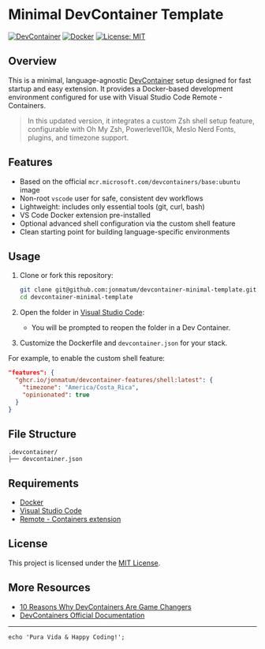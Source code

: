 # Minimal DevContainer Template

[![DevContainer](https://img.shields.io/badge/devcontainer-ready-blue)](https://code.visualstudio.com/docs/devcontainers/containers)
[![Docker](https://img.shields.io/badge/docker-ready-blue)](https://www.docker.com/)
[![License: MIT](https://img.shields.io/badge/License-MIT-yellow.svg)](LICENSE)

## Overview

This is a minimal, language-agnostic [DevContainer](https://containers.dev/) setup designed for fast startup and easy extension. It provides a Docker-based development environment configured for use with Visual Studio Code Remote - Containers.

> In this updated version, it integrates a custom Zsh shell setup feature, configurable with Oh My Zsh, Powerlevel10k, Meslo Nerd Fonts, plugins, and timezone support.

## Features

- Based on the official `mcr.microsoft.com/devcontainers/base:ubuntu` image
- Non-root `vscode` user for safe, consistent dev workflows
- Lightweight: includes only essential tools (git, curl, bash)
- VS Code Docker extension pre-installed
- Optional advanced shell configuration via the custom shell feature
- Clean starting point for building language-specific environments

## Usage

1. Clone or fork this repository:

   ```bash
   git clone git@github.com:jonmatum/devcontainer-minimal-template.git
   cd devcontainer-minimal-template
   ```

2. Open the folder in [Visual Studio Code](https://code.visualstudio.com/):

   - You will be prompted to reopen the folder in a Dev Container.

3. Customize the Dockerfile and `devcontainer.json` for your stack.

For example, to enable the custom shell feature:

```json
"features": {
  "ghcr.io/jonmatum/devcontainer-features/shell:latest": {
    "timezone": "America/Costa_Rica",
    "opinionated": true
  }
}
```

## File Structure

```
.devcontainer/
├── devcontainer.json
```

## Requirements

- [Docker](https://docs.docker.com/get-docker/)
- [Visual Studio Code](https://code.visualstudio.com/)
- [Remote - Containers extension](https://marketplace.visualstudio.com/items?itemName=ms-vscode-remote.remote-containers)

## License

This project is licensed under the [MIT License](LICENSE).

## More Resources

- [10 Reasons Why DevContainers Are Game Changers](https://jonmatum.github.io/slidev-devcontainers-simplified/)
- [DevContainers Official Documentation](https://containers.dev/)

---

```shell
echo 'Pura Vida & Happy Coding!';
```
